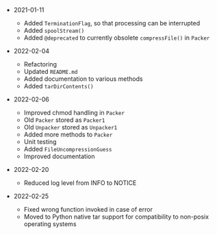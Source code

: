 * 2021-01-11
	* Added `TerminationFlag`, so that processing can be interrupted
	* Added `spoolStream()`
	* Added `@deprecated` to currently obsolete `compressFile()` in `Packer`

* 2022-02-04
	* Refactoring
	* Updated `README.md`
	* Added documentation to various methods
	* Added `tarDirContents()`

* 2022-02-06
	* Improved chmod handling in `Packer`
	* Old `Packer` stored as `Packer1`
	* Old `Unpacker` stored as `Unpacker1`
	* Added more methods to `Packer`
	* Unit testing
	* Added `FileUncompressionGuess`
	* Improved documentation

* 2022-02-20
	* Reduced log level from INFO to NOTICE

* 2022-02-25
	* Fixed wrong function invoked in case of error
	* Moved to Python native tar support for compatibility to non-posix operating systems

